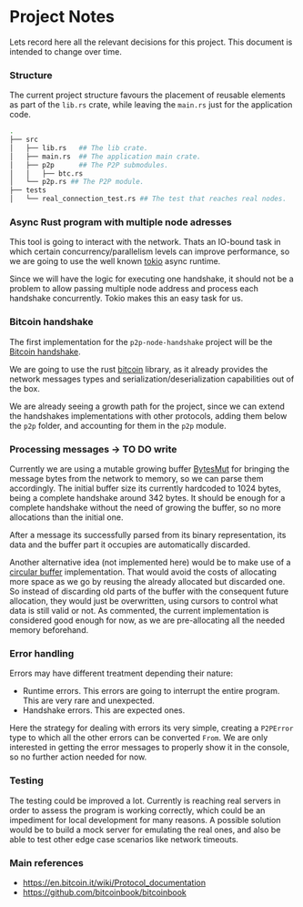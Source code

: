 # Project Notes

Lets record here all the relevant decisions for this project. This document is intended to change over time.

### Structure

The current project structure favours the placement of reusable elements as part of the `lib.rs` crate,
while leaving the `main.rs` just for the application code.

```bash
.
├── src
│   ├── lib.rs   ## The lib crate.
│   ├── main.rs  ## The application main crate.
│   ├── p2p      ## The P2P submodules.
│   │   ├── btc.rs
│   └── p2p.rs ## The P2P module.
├── tests
│   └── real_connection_test.rs ## The test that reaches real nodes.
```

### Async Rust program with multiple node adresses

This tool is going to interact with the network. Thats an IO-bound task in which certain concurrency/parallelism levels can improve performance, so we are going to use the well known [tokio](https://tokio.rs/) async runtime.

Since we will have the logic for executing one handshake, it should not be a problem to allow passing multiple node address and process each handshake concurrently. Tokio makes this an easy task for us.

### Bitcoin handshake

The first implementation for the `p2p-node-handshake` project will be the [Bitcoin handshake](https://github.com/bitcoinbook/bitcoinbook/blob/develop/ch08.asciidoc#network_handshake).

We are going to use the rust [bitcoin](https://github.com/rust-bitcoin/rust-bitcoin) library, as it already provides the network messages types and serialization/deserialization capabilities out of the box.

We are already seeing a growth path for the project, since we can extend the handshakes implementations with other protocols, adding them below the `p2p` folder, and accounting for them in the `p2p` module.

### Processing messages -> TO DO write

Currently we are using a mutable growing buffer [BytesMut](https://docs.rs/bytes/latest/bytes/struct.BytesMut.html) for bringing the message bytes from the network to memory, so we can parse them accordingly. The initial buffer size its currently hardcoded to 1024 bytes, being a complete handshake around 342 bytes. It should be enough for a complete handshake without the need of growing the buffer, so no more allocations than the initial one.

After a message its successfully parsed from its binary representation, its data and the buffer part it occupies are automatically discarded.

Another alternative idea (not implemented here) would be to make use of a [circular buffer](https://en.wikipedia.org/wiki/Circular_buffer) implementation. That would avoid the costs of allocating more space as we go by reusing the already allocated but discarded one. So instead of discarding old parts of the buffer with the consequent future allocation, they would just be overwritten, using cursors to control what data is still valid or not. As commented, the current implementation is considered good enough for now, as we are pre-allocating all the needed memory beforehand.

### Error handling

Errors may have different treatment depending their nature:

- Runtime errors. This errors are going to interrupt the entire program. This are very rare and unexpected.
- Handshake errors. This are expected ones.

Here the strategy for dealing with errors its very simple, creating a `P2PError` type to which all the other errors can be converted `From`. We are only interested in getting the error messages to properly show it in the console, so no further action needed for now.

### Testing

The testing could be improved a lot.
Currently is reaching real servers in order to assess the program is working correctly, which could be an impediment for local development for many reasons. A possible solution would be to build a mock server for emulating the real ones, and also be able to test other edge case scenarios like network timeouts.

### Main references

- https://en.bitcoin.it/wiki/Protocol_documentation
- https://github.com/bitcoinbook/bitcoinbook
